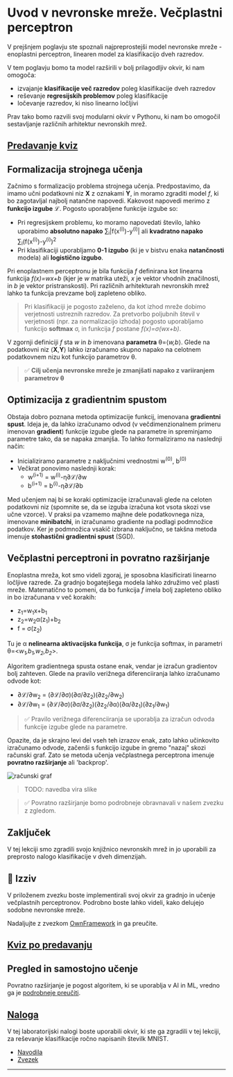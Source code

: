 <!--
CO_OP_TRANSLATOR_METADATA:
{
  "original_hash": "789d6c3fb6fc7948a470b33078a5983a",
  "translation_date": "2025-09-23T15:07:58+00:00",
  "source_file": "lessons/3-NeuralNetworks/04-OwnFramework/README.md",
  "language_code": "sl"
}
-->
# Uvod v nevronske mreže. Večplastni perceptron

V prejšnjem poglavju ste spoznali najpreprostejši model nevronske mreže - enoplastni perceptron, linearen model za klasifikacijo dveh razredov.

V tem poglavju bomo ta model razširili v bolj prilagodljiv okvir, ki nam omogoča:

* izvajanje **klasifikacije več razredov** poleg klasifikacije dveh razredov
* reševanje **regresijskih problemov** poleg klasifikacije
* ločevanje razredov, ki niso linearno ločljivi

Prav tako bomo razvili svoj modularni okvir v Pythonu, ki nam bo omogočil sestavljanje različnih arhitektur nevronskih mrež.

## [Predavanje kviz](https://ff-quizzes.netlify.app/en/ai/quiz/7)

## Formalizacija strojnega učenja

Začnimo s formalizacijo problema strojnega učenja. Predpostavimo, da imamo učni podatkovni niz **X** z oznakami **Y**, in moramo zgraditi model *f*, ki bo zagotavljal najbolj natančne napovedi. Kakovost napovedi merimo z **funkcijo izgube** &lagran;. Pogosto uporabljene funkcije izgube so:

* Pri regresijskem problemu, ko moramo napovedati število, lahko uporabimo **absolutno napako** &sum;<sub>i</sub>|f(x<sup>(i)</sup>)-y<sup>(i)</sup>| ali **kvadratno napako** &sum;<sub>i</sub>(f(x<sup>(i)</sup>)-y<sup>(i)</sup>)<sup>2</sup>
* Pri klasifikaciji uporabljamo **0-1 izgubo** (ki je v bistvu enaka **natančnosti** modela) ali **logistično izgubo**.

Pri enoplastnem perceptronu je bila funkcija *f* definirana kot linearna funkcija *f(x)=wx+b* (kjer je *w* matrika uteži, *x* je vektor vhodnih značilnosti, in *b* je vektor pristranskosti). Pri različnih arhitekturah nevronskih mrež lahko ta funkcija prevzame bolj zapleteno obliko.

> Pri klasifikaciji je pogosto zaželeno, da kot izhod mreže dobimo verjetnosti ustreznih razredov. Za pretvorbo poljubnih števil v verjetnosti (npr. za normalizacijo izhoda) pogosto uporabljamo funkcijo **softmax** &sigma;, in funkcija *f* postane *f(x)=&sigma;(wx+b)*.

V zgornji definiciji *f* sta *w* in *b* imenovana **parametra** &theta;=⟨*w,b*⟩. Glede na podatkovni niz ⟨**X**,**Y**⟩ lahko izračunamo skupno napako na celotnem podatkovnem nizu kot funkcijo parametrov &theta;.

> ✅ **Cilj učenja nevronske mreže je zmanjšati napako z variiranjem parametrov &theta;**

## Optimizacija z gradientnim spustom

Obstaja dobro poznana metoda optimizacije funkcij, imenovana **gradientni spust**. Ideja je, da lahko izračunamo odvod (v večdimenzionalnem primeru imenovan **gradient**) funkcije izgube glede na parametre in spreminjamo parametre tako, da se napaka zmanjša. To lahko formaliziramo na naslednji način:

* Inicializiramo parametre z naključnimi vrednostmi w<sup>(0)</sup>, b<sup>(0)</sup>
* Večkrat ponovimo naslednji korak:
    - w<sup>(i+1)</sup> = w<sup>(i)</sup>-&eta;&part;&lagran;/&part;w
    - b<sup>(i+1)</sup> = b<sup>(i)</sup>-&eta;&part;&lagran;/&part;b

Med učenjem naj bi se koraki optimizacije izračunavali glede na celoten podatkovni niz (spomnite se, da se izguba izračuna kot vsota skozi vse učne vzorce). V praksi pa vzamemo majhne dele podatkovnega niza, imenovane **minibatchi**, in izračunamo gradiente na podlagi podmnožice podatkov. Ker je podmnožica vsakič izbrana naključno, se takšna metoda imenuje **stohastični gradientni spust** (SGD).

## Večplastni perceptroni in povratno razširjanje

Enoplastna mreža, kot smo videli zgoraj, je sposobna klasificirati linearno ločljive razrede. Za gradnjo bogatejšega modela lahko združimo več plasti mreže. Matematično to pomeni, da bo funkcija *f* imela bolj zapleteno obliko in bo izračunana v več korakih:
* z<sub>1</sub>=w<sub>1</sub>x+b<sub>1</sub>
* z<sub>2</sub>=w<sub>2</sub>&alpha;(z<sub>1</sub>)+b<sub>2</sub>
* f = &sigma;(z<sub>2</sub>)

Tu je &alpha; **nelinearna aktivacijska funkcija**, &sigma; je funkcija softmax, in parametri &theta;=<*w<sub>1</sub>,b<sub>1</sub>,w<sub>2</sub>,b<sub>2</sub>*>.

Algoritem gradientnega spusta ostane enak, vendar je izračun gradientov bolj zahteven. Glede na pravilo verižnega diferenciiranja lahko izračunamo odvode kot:

* &part;&lagran;/&part;w<sub>2</sub> = (&part;&lagran;/&part;&sigma;)(&part;&sigma;/&part;z<sub>2</sub>)(&part;z<sub>2</sub>/&part;w<sub>2</sub>)
* &part;&lagran;/&part;w<sub>1</sub> = (&part;&lagran;/&part;&sigma;)(&part;&sigma;/&part;z<sub>2</sub>)(&part;z<sub>2</sub>/&part;&alpha;)(&part;&alpha;/&part;z<sub>1</sub>)(&part;z<sub>1</sub>/&part;w<sub>1</sub>)

> ✅ Pravilo verižnega diferenciiranja se uporablja za izračun odvoda funkcije izgube glede na parametre.

Opazite, da je skrajno levi del vseh teh izrazov enak, zato lahko učinkovito izračunamo odvode, začenši s funkcijo izgube in gremo "nazaj" skozi računski graf. Zato se metoda učenja večplastnega perceptrona imenuje **povratno razširjanje** ali 'backprop'.

<img alt="računski graf" src="images/ComputeGraphGrad.png"/>

> TODO: navedba vira slike

> ✅ Povratno razširjanje bomo podrobneje obravnavali v našem zvezku z zgledom.  

## Zaključek

V tej lekciji smo zgradili svojo knjižnico nevronskih mrež in jo uporabili za preprosto nalogo klasifikacije v dveh dimenzijah.

## 🚀 Izziv

V priloženem zvezku boste implementirali svoj okvir za gradnjo in učenje večplastnih perceptronov. Podrobno boste lahko videli, kako delujejo sodobne nevronske mreže.

Nadaljujte z zvezkom [OwnFramework](OwnFramework.ipynb) in ga preučite.

## [Kviz po predavanju](https://ff-quizzes.netlify.app/en/ai/quiz/8)

## Pregled in samostojno učenje

Povratno razširjanje je pogost algoritem, ki se uporablja v AI in ML, vredno ga je [podrobneje preučiti](https://wikipedia.org/wiki/Backpropagation).

## [Naloga](lab/README.md)

V tej laboratorijski nalogi boste uporabili okvir, ki ste ga zgradili v tej lekciji, za reševanje klasifikacije ročno napisanih številk MNIST.

* [Navodila](lab/README.md)
* [Zvezek](lab/MyFW_MNIST.ipynb)

---

